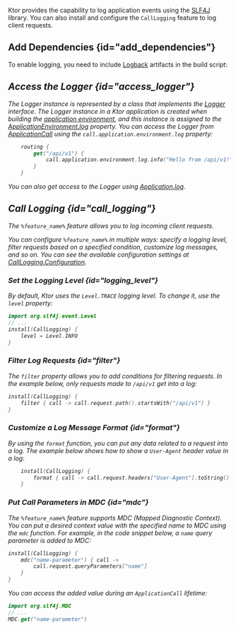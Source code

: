 [//]: # (title: Logging)

Ktor provides the capability to log application events using the [SLF4J](http://www.slf4j.org/) library. You can also install and configure the `CallLogging` feature to log client requests.

## Add Dependencies {id="add_dependencies"}
To enable logging, you need to include [Logback](https://logback.qos.ch/) artifacts in the build script:

<var name="group_id" value="ch.qos.logback"/>
<var name="artifact_name" value="logback-classic"/>
<var name="version" value="logback_version"/>
<include src="lib.md" include-id="add_artifact"/>


## Access the Logger {id="access_logger"}
The Logger instance is represented by a class that implements the [Logger](http://www.slf4j.org/api/org/slf4j/Logger.html) interface. The Logger instance in a Ktor application is created when building the [application environment](Configurations.md), and this instance is assigned to the [ApplicationEnvironment.log](https://api.ktor.io/%ktor_version%/io.ktor.application/-application-environment/log.html) property. You can access the Logger from [ApplicationCall](https://api.ktor.io/%ktor_version%/io.ktor.application/-application-call/index.html) using the `call.application.environment.log` property:
```kotlin
    routing {
        get("/api/v1") {
            call.application.environment.log.info("Hello from /api/v1!")
        }
    }
```

You can also get access to the Logger using [Application.log](https://api.ktor.io/%ktor_version%/io.ktor.application/log.html).



## Call Logging {id="call_logging"}
<var name="feature_name" value="CallLogging"/>

The `%feature_name%` feature allows you to log incoming client requests.
<include src="lib.md" include-id="install_feature"/>

You can configure `%feature_name%` in multiple ways: specify a logging level, filter requests based on a specified condition, customize log messages, and so on. You can see the available configuration settings at [CallLogging.Configuration](https://api.ktor.io/%ktor_version%/io.ktor.features/-call-logging/-configuration/index.html).

### Set the Logging Level {id="logging_level"}
By default, Ktor uses the `Level.TRACE` logging level. To change it, use the `level` property:
```kotlin
import org.slf4j.event.Level
// ...
install(CallLogging) {
    level = Level.INFO
}
```

### Filter Log Requests {id="filter"}
The `filter` property allows you to add conditions for filtering requests. In the example below, only requests made to `/api/v1` get into a log:
```kotlin
install(CallLogging) {
    filter { call -> call.request.path().startsWith("/api/v1") }
}
```

### Customize a Log Message Format {id="format"}
By using the `format` function, you can put any data related to a request into a log. The example below shows how to show a `User-Agent` header value in a log:

```kotlin
    install(CallLogging) {
        format { call -> call.request.headers["User-Agent"].toString() }
    }
```


### Put Call Parameters in MDC {id="mdc"}
The `%feature_name%` feature supports MDC (Mapped Diagnostic Context). You can put a desired context value with the specified name to MDC using the `mdc` function. For example, in the code snippet below, a `name` query parameter is added to MDC:

```kotlin
install(CallLogging) {
    mdc("name-parameter") { call ->
        call.request.queryParameters["name"]
    }
}
```
You can access the added value during an `ApplicationCall` lifetime:
```kotlin
import org.slf4j.MDC
// ...
MDC.get("name-parameter")
```
